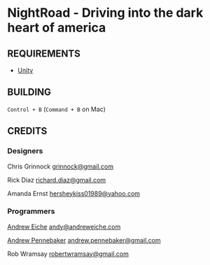 # NightRoad - Driving into the dark heart of america

## REQUIREMENTS

 - [Unity](http://unity3d.com/)

## BUILDING

`Control + B` (`Command + B` on Mac)

## CREDITS

### Designers

Chris Grinnock <grinnock@gmail.com>

Rick Diaz <richard.diaz@gmail.com>

Amanda Ernst <hersheykiss01989@yahoo.com>

### Programmers

[Andrew Eiche](andreweiche.com) <andy@andreweiche.com>

[Andrew Pennebaker](http://www.yellosoft.us/) <andrew.pennebaker@gmail.com>

Rob Wramsay <robertwramsay@gmail.com>